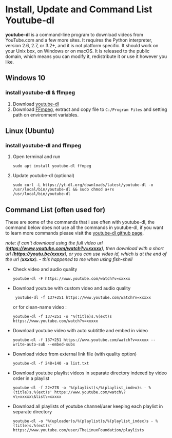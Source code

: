 # Install, Update and Command List Youtube-dl

**youtube-dl** is a command-line program to download videos from YouTube.com and a few more sites. It requires the Python interpreter, version 2.6, 2.7, or 3.2+, and it is not platform specific. It should work on your Unix box, on Windows or on macOS. It is released to the public domain, which means you can modify it, redistribute it or use it however you like.

## Windows 10

### install youtube-dl & ffmpeg

1. Download [youtube-dl](https://ytdl-org.github.io/youtube-dl/download.html)
2. Download [FFmpeg](https://www.ffmpeg.org/download.html), extract and copy file to `C:/Program Files` and setting path on environment variables.

## Linux (Ubuntu)

### install youtube-dl and ffmpeg

1. Open terminal and run 

   ```
   sudo apt install youtube-dl ffmpeg
   ```

2. Update youtube-dl (optional) 

   ```
   sudo curl -L https://yt-dl.org/downloads/latest/youtube-dl -o /usr/local/bin/youtube-dl && sudo chmod a+rx /usr/local/bin/youtube-dl
   ```

## Command List (often used for)

These are some of the commands that i use often with youtube-dl, the command below does not use all the commands in youtube-dl, if you want to learn more commands please visit the [youtube-dl github page](https://github.com/ytdl-org/youtube-dl). 

*note: if can't download using the full video url (**https://www.youtube.com/watch?v=xxxxx**), then download with a short url (**https://youtu.be/xxxxx**), or you can use video id, which is at the end of the url (**xxxxx**). - this happened to me when using fish-shell* 

* Check video and audio quality 
	```
	youtube-dl -F https://www.youtube.com/watch?v=xxxxx
	```

* Download youtube with custom video and audio quality 
    ```
	 youtube-dl -f 137+251 https://www.youtube.com/watch?v=xxxxx
    ```

    or for clean-name video :

 	```
	youtube-dl -f 137+251 -o '%(title)s.%(ext)s https://www.youtube.com/watch?v=xxxxx
	```
	
* Download youtube video with auto subtittle and embed in video 
	```
	youtube-dl -f 137+251 https://www.youtube.com/watch?v=xxxxx --write-auto-sub --embed-subs
	```

* Download video from external link file (with quality option) 
	```
	youtube-dl -f 248+140 -a list.txt
	```

* Download youtube playlist videos in separate directory indexed by video order in a playlist 
	```
	youtube-dl -f 22+278 -o '%(playlist)s/%(playlist_index)s - %(title)s.%(ext)s' https://www.youtube.com/watch\?v\=xxxxx\&list\=xxxxx
	```

* Download all playlists of youtube channel/user keeping each playlist in separate directory
	```
	youtube-dl -o '%(uploader)s/%(playlist)s/%(playlist_index)s - %(title)s.%(ext)s' https://www.youtube.com/user/TheLinuxFoundation/playlists
	```
